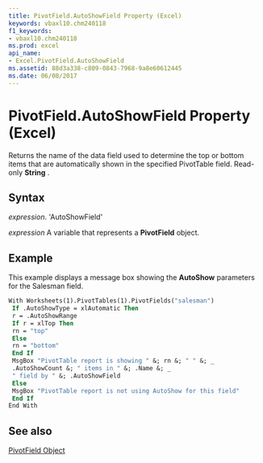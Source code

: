 ```yaml
---
title: PivotField.AutoShowField Property (Excel)
keywords: vbaxl10.chm240118
f1_keywords:
- vbaxl10.chm240118
ms.prod: excel
api_name:
- Excel.PivotField.AutoShowField
ms.assetid: 88d3a338-c809-0843-7968-9a8e60612445
ms.date: 06/08/2017
---
```



# PivotField.AutoShowField Property (Excel)

Returns the name of the data field used to determine the top or bottom items that are automatically shown in the specified PivotTable field. Read-only  **String** .


## Syntax

 _expression_. 'AutoShowField'

 _expression_ A variable that represents a **PivotField** object.


## Example

This example displays a message box showing the  **AutoShow** parameters for the Salesman field.


```vb
With Worksheets(1).PivotTables(1).PivotFields("salesman") 
 If .AutoShowType = xlAutomatic Then 
 r = .AutoShowRange 
 If r = xlTop Then 
 rn = "top" 
 Else 
 rn = "bottom" 
 End If 
 MsgBox "PivotTable report is showing " &; rn &; " " &; _ 
 .AutoShowCount &; " items in " &; .Name &; _ 
 " field by " &; .AutoShowField 
 Else 
 MsgBox "PivotTable report is not using AutoShow for this field" 
 End If 
End With
```


## See also


[PivotField Object](Excel.PivotField.md)

